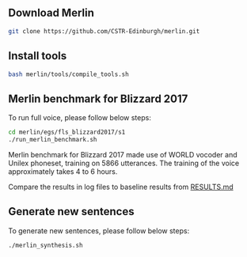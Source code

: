 Download Merlin
---------------

```bash
git clone https://github.com/CSTR-Edinburgh/merlin.git 
```

Install tools
-------------

```bash
bash merlin/tools/compile_tools.sh
```

Merlin benchmark for Blizzard 2017
--------------

To run full voice, please follow below steps:

```bash
cd merlin/egs/fls_blizzard2017/s1
./run_merlin_benchmark.sh
```

Merlin benchmark for Blizzard 2017 made use of WORLD vocoder and Unilex phoneset, training on 5866 utterances. The training of the voice approximately takes 4 to 6 hours. 

Compare the results in log files to baseline results from [RESULTS.md](https://github.com/CSTR-Edinburgh/merlin/blob/master/egs/fls_blizzard2017/s1/RESULTS.md)

Generate new sentences
----------------------

To generate new sentences, please follow below steps:

```bash
./merlin_synthesis.sh
```


